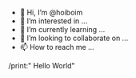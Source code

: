 - 👋 Hi, I’m @hoiboim
- 👀 I’m interested in ...
- 🌱 I’m currently learning ...
- 💞️ I’m looking to collaborate on ...
- 📫 How to reach me ...

<!---
hoiboim/hoiboim is a ✨ special ✨ repository because its `README.md` (this file) appears on your GitHub profile.
You can click the Preview link to take a look at your changes.
--->
/print:" Hello World"

